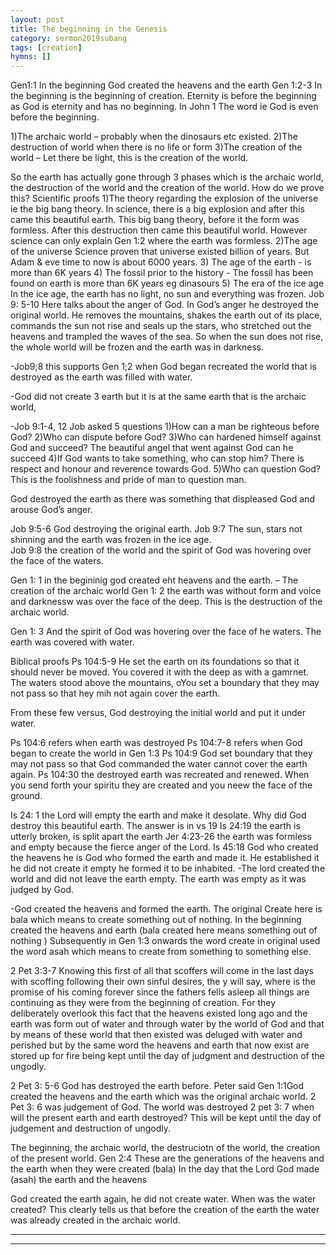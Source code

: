 ```yaml
---
layout: post
title: The beginning in the Genesis
category: sermon2019subang
tags: [creation]
hymns: []
---
```

Gen1:1 In the beginning God created the heavens and the earth
Gen 1:2-3
In the beginning is the beginning of creation. Eternity is before the beginning as God is eternity and has no beginning.
In John 1 The word ie God is even before the beginning. 

1)The archaic world – probably when the dinosaurs etc existed. 
2)The destruction of world when there is no life or form
3)The creation of the world – Let there be light, this is the creation of the world. 

So the earth has actually gone through 3 phases which is the archaic world, the destruction of the world and the creation of the world. 
How do we prove this? 
 Scientific proofs
1)The theory regarding the explosion of the universe ie the big bang theory. 
In science, there is a big explosion and after this came this beautiful earth. This big bang theory, before it the form was formless. After this destruction then came this beautiful world. 
However science can only explain Gen 1:2 where the earth was formless. 
2)The age of the universe 
Science proven that universe existed billion of years. But Adam & eve time to now is about 6000 years. 
3) The age of the earth - is more than 6K years
4) The fossil prior to the history - The fossil has been found on earth is more than 6K years eg dinasours 
5) The era of the ice age
In the ice age, the earth has no light, no sun and everything was frozen. 
Job 9: 5-10 Here talks about the anger of God. In God’s anger he destroyed the original world. He removes the mountains, shakes the earth out of its place, commands the sun not rise and seals up the stars, who stretched out the heavens and trampled the waves of the sea. So when the sun does not rise, the whole world will be frozen and the earth was in darkness.

-Job9;8 this supports Gen 1;2 when God began recreated the world that is destroyed as the earth was filled with water.  

-God did not create 3 earth but it is at the same earth that is the archaic world, 

-Job 9:1-4, 12 Job asked 5 questions 
1)How can a man be righteous before God?
2)Who can dispute before God?
3)Who can hardened himself against God and succeed? 
The beautiful angel that went against God can he succeed
4)If God wants to take something, who can stop him? 
There is respect and honour and reverence towards God.
5)Who can question God?
This is the foolishness and pride of man to question man. 

God destroyed the earth as there was something that displeased God and arouse God’s anger. 

Job 9:5-6 God destroying the original earth. 
Job 9:7 The sun, stars not shinning and the earth was frozen in the ice age.      
Job 9:8 the creation of the world and the spirit of God was hovering over the face of the waters. 

Gen 1: 1 in the begininig god created eht heavens and the earth. – The creation of the archaic world
Gen 1: 2 the earth was without form and voice and darknessw was over the face of the deep. This is the destruction of the archaic world. 

Gen 1: 3 And the spirit of God was hovering over the face of he waters. The earth was covered with water. 

Biblical proofs
Ps 104:5-9 He set the earth on its foundations so that it should never be moved. You covered it with the deep as with a gamrnet. The waters stood above the mountains, oYou set a boundary that they may not pass so that hey mih not again cover the earth. 

From these few versus, God destroying the initial world and put it under water. 

Ps 104:6 refers when earth was destroyed
Ps 104:7-8 refers when God began to create the world in Gen 1:3
Ps 104:9 God set boundary that they may not pass so that God commanded the water cannot cover the earth again. 
Ps 104:30 the destroyed earth was recreated and renewed. When you send forth your spiritu they are created and you neew the face of the ground. 

Is 24: 1 the Lord will empty the earth and make it desolate. Why did God destroy this beautiful earth. The answer is in vs 19
Is 24:19 the earth is utterly broken, is split apart the earth 
Jer 4:23-26 the earth was formless and empty because the fierce anger of the Lord. 
Is 45:18 God who created the heavens he is God who formed the earth and made it. He established it he did not create it empty he formed it to be inhabited. 
-The lord created the world and did not leave the earth empty. 
The earth was empty as it was judged by God. 

-God created the heavens and formed the earth. The original Create here is bala which means to create something out of nothing. 
In the beginning created the heavens and earth (bala created here means something out of nothing ) Subsequently in Gen 1:3 onwards the word create in original used the word asah which means to create from something to something else. 

2 Pet 3:3-7 Knowing this first of all that scoffers will come in the last days with scoffing following their own sinful desires, the y will say, where is the promise of his coming forever since the fathers fells asleep all things are continuing as they were from the beginning of creation. For they deliberately overlook this fact that the heavens existed long ago and the earth was form out of water and through water by the world of God and that by means of these world that then existed was deluged with water and perished but by the same word the heavens and earth that now exist are stored up for fire being kept until the day of judgment and destruction of the ungodly. 

2 Pet 3: 5-6 God has destroyed the earth before. 
Peter said Gen 1:1God created the heavens and the earth which was the original archaic world.
2 Pet 3: 6 was judgement of God. The world was destroyed 
2 pet 3: 7 when will the present earth and earth destroyed? This  will be kept until the day of judgement and destruction of ungodly. 

The beginning, the archaic world,   the destruciotn of the world,   the creation of the present world. 
Gen 2:4 These are the generations of the heavens and the earth when they were created (bala) In the day that the Lord God made (asah) the earth and the heavens 

God created the earth again, he did not create water. When was the water created? This clearly tells us that before the creation of the earth the water was already created in the archaic world. 



----
****
